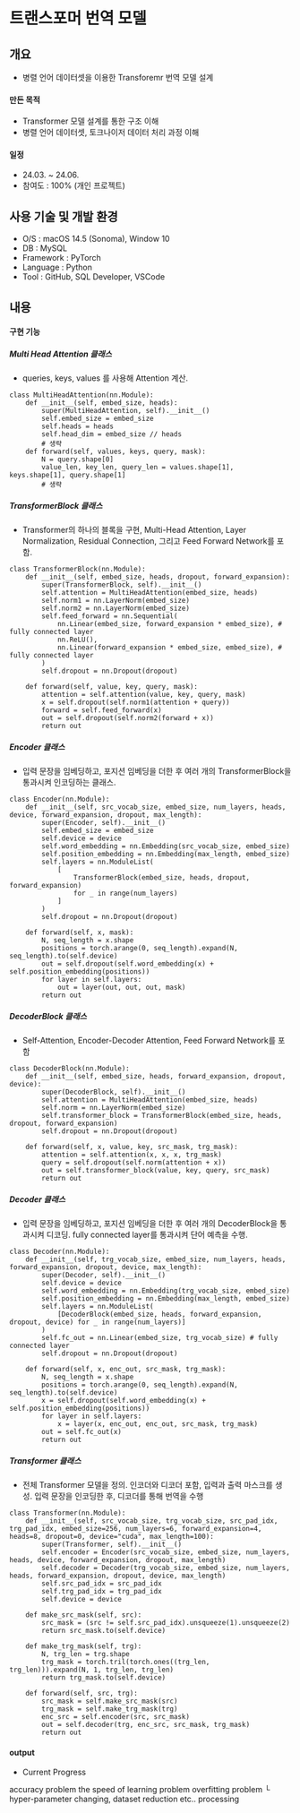 # 트랜스포머 번역 모델
## 개요
- 병렬 언어 데이터셋을 이용한 Transforemr 번역 모델 설계

#### 만든 목적
- Transformer 모델 설계를 통한 구조 이해
- 병렬 언어 데이터셋, 토크나이저 데이터 처리 과정 이해

#### 일정
- 24.03. ~ 24.06.
- 참여도 : 100% (개인 프로젝트)

## 사용 기술 및 개발 환경
- O/S : macOS 14.5 (Sonoma), Window 10
- DB : MySQL
- Framework : PyTorch
- Language : Python
- Tool : GitHub, SQL Developer, VSCode

## 내용
#### 구현 기능

##### Multi Head Attention 클래스
- queries, keys, values 를 사용해 Attention 계산.

```
class MultiHeadAttention(nn.Module):
    def __init__(self, embed_size, heads):
        super(MultiHeadAttention, self).__init__()
        self.embed_size = embed_size
        self.heads = heads
        self.head_dim = embed_size // heads
        # 생략
    def forward(self, values, keys, query, mask):
        N = query.shape[0]
        value_len, key_len, query_len = values.shape[1], keys.shape[1], query.shape[1]
        # 생략 
```

##### TransformerBlock 클래스
- Transformer의 하나의 블록을 구현, Multi-Head Attention, Layer Normalization, Residual Connection, 그리고 Feed Forward Network를 포함.

```
class TransformerBlock(nn.Module):
    def __init__(self, embed_size, heads, dropout, forward_expansion):
        super(TransformerBlock, self).__init__()
        self.attention = MultiHeadAttention(embed_size, heads)
        self.norm1 = nn.LayerNorm(embed_size)
        self.norm2 = nn.LayerNorm(embed_size)
        self.feed_forward = nn.Sequential(
            nn.Linear(embed_size, forward_expansion * embed_size), # fully connected layer
            nn.ReLU(),
            nn.Linear(forward_expansion * embed_size, embed_size), # fully connected layer
        )
        self.dropout = nn.Dropout(dropout)

    def forward(self, value, key, query, mask):
        attention = self.attention(value, key, query, mask)
        x = self.dropout(self.norm1(attention + query))
        forward = self.feed_forward(x)
        out = self.dropout(self.norm2(forward + x))
        return out
```

##### Encoder 클래스
- 입력 문장을 임베딩하고, 포지션 임베딩을 더한 후 여러 개의 TransformerBlock을 통과시켜 인코딩하는 클래스.

```
class Encoder(nn.Module):
    def __init__(self, src_vocab_size, embed_size, num_layers, heads, device, forward_expansion, dropout, max_length):
        super(Encoder, self).__init__()
        self.embed_size = embed_size
        self.device = device
        self.word_embedding = nn.Embedding(src_vocab_size, embed_size)
        self.position_embedding = nn.Embedding(max_length, embed_size)
        self.layers = nn.ModuleList(
            [
                TransformerBlock(embed_size, heads, dropout, forward_expansion)
                for _ in range(num_layers)
            ]
        )
        self.dropout = nn.Dropout(dropout)

    def forward(self, x, mask):
        N, seq_length = x.shape
        positions = torch.arange(0, seq_length).expand(N, seq_length).to(self.device)
        out = self.dropout(self.word_embedding(x) + self.position_embedding(positions))
        for layer in self.layers:
            out = layer(out, out, out, mask)
        return out
```

##### DecoderBlock 클래스
- Self-Attention, Encoder-Decoder Attention, Feed Forward Network를 포함

```
class DecoderBlock(nn.Module):
    def __init__(self, embed_size, heads, forward_expansion, dropout, device):
        super(DecoderBlock, self).__init__()
        self.attention = MultiHeadAttention(embed_size, heads)
        self.norm = nn.LayerNorm(embed_size)
        self.transformer_block = TransformerBlock(embed_size, heads, dropout, forward_expansion)
        self.dropout = nn.Dropout(dropout)
    
    def forward(self, x, value, key, src_mask, trg_mask):
        attention = self.attention(x, x, x, trg_mask)
        query = self.dropout(self.norm(attention + x))
        out = self.transformer_block(value, key, query, src_mask)
        return out
```

##### Decoder 클래스
- 입력 문장을 임베딩하고, 포지션 임베딩을 더한 후 여러 개의 DecoderBlock을 통과시켜 디코딩. fully connected layer를 통과시켜 단어 예측을 수행.

```
class Decoder(nn.Module):
    def __init__(self, trg_vocab_size, embed_size, num_layers, heads, forward_expansion, dropout, device, max_length):
        super(Decoder, self).__init__()
        self.device = device
        self.word_embedding = nn.Embedding(trg_vocab_size, embed_size)
        self.position_embedding = nn.Embedding(max_length, embed_size)
        self.layers = nn.ModuleList(
            [DecoderBlock(embed_size, heads, forward_expansion, dropout, device) for _ in range(num_layers)]
        )
        self.fc_out = nn.Linear(embed_size, trg_vocab_size) # fully connected layer
        self.dropout = nn.Dropout(dropout)
    
    def forward(self, x, enc_out, src_mask, trg_mask):
        N, seq_length = x.shape
        positions = torch.arange(0, seq_length).expand(N, seq_length).to(self.device)
        x = self.dropout(self.word_embedding(x) + self.position_embedding(positions))
        for layer in self.layers:
            x = layer(x, enc_out, enc_out, src_mask, trg_mask)
        out = self.fc_out(x)
        return out
```

##### Transformer 클래스
- 전체 Transformer 모델을 정의. 인코더와 디코더 포함, 입력과 출력 마스크를 생성. 입력 문장을 인코딩한 후, 디코더를 통해 번역을 수행

```
class Transformer(nn.Module):
    def __init__(self, src_vocab_size, trg_vocab_size, src_pad_idx, trg_pad_idx, embed_size=256, num_layers=6, forward_expansion=4, heads=8, dropout=0, device="cuda", max_length=100):
        super(Transformer, self).__init__()
        self.encoder = Encoder(src_vocab_size, embed_size, num_layers, heads, device, forward_expansion, dropout, max_length)
        self.decoder = Decoder(trg_vocab_size, embed_size, num_layers, heads, forward_expansion, dropout, device, max_length)
        self.src_pad_idx = src_pad_idx
        self.trg_pad_idx = trg_pad_idx
        self.device = device
    
    def make_src_mask(self, src):
        src_mask = (src != self.src_pad_idx).unsqueeze(1).unsqueeze(2)
        return src_mask.to(self.device)
    
    def make_trg_mask(self, trg):
        N, trg_len = trg.shape
        trg_mask = torch.tril(torch.ones((trg_len, trg_len))).expand(N, 1, trg_len, trg_len)
        return trg_mask.to(self.device)
    
    def forward(self, src, trg):
        src_mask = self.make_src_mask(src)
        trg_mask = self.make_trg_mask(trg)
        enc_src = self.encoder(src, src_mask)
        out = self.decoder(trg, enc_src, src_mask, trg_mask)
        return out
```


#### output
- Current Progress

accuracy problem
the speed of learning problem
overfitting problem
└ hyper-parameter changing, dataset reduction etc.. processing
